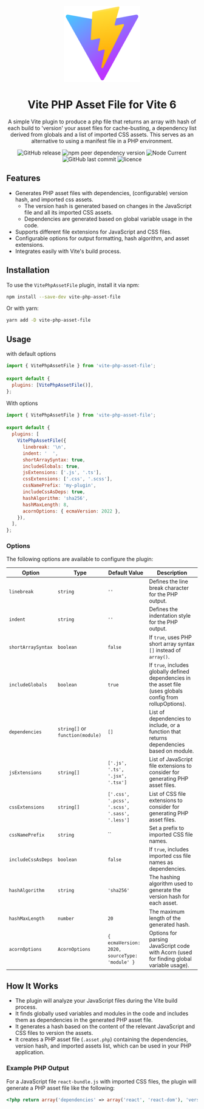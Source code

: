 <div align="center">
  <a href="https://vitejs.dev/">
    <img width="200" height="200" hspace="10" src="vite-logo.svg" alt="vite logo" />
  </a>
  <h1>️Vite PHP Asset File for Vite 6</h1>
  <p>
A simple Vite plugin to produce a php file that returns an array with hash of each build to 'version' your asset files for cache-busting, a dependency list derived from globals and a list of imported
CSS assets. This serves as an alternative to using a manifest file in a PHP environment.
</p>
  <img src="https://img.shields.io/github/v/release/mrOttoW/vite-php-asset-file" alt="GitHub release" />
  <img src="https://img.shields.io/npm/dependency-version/vite-php-asset-file/peer/vite" alt="npm peer dependency version" />
  <img alt="Node Current" src="https://img.shields.io/node/v/vite-php-asset-file">
  <img src="https://img.shields.io/github/last-commit/mrOttoW/vite-php-asset-file" alt="GitHub last commit"/>
  <img src="https://img.shields.io/npm/l/vite-php-asset-file" alt="licence" />
</div>

## Features

- Generates PHP asset files with dependencies, (configurable) version hash, and imported css assets.
  - The version hash is generated based on changes in the JavaScript file and all its imported CSS assets.
  - Dependencies are generated based on global variable usage in the code.
- Supports different file extensions for JavaScript and CSS files.
- Configurable options for output formatting, hash algorithm, and asset extensions.
- Integrates easily with Vite's build process.

## Installation

To use the `VitePhpAssetFile` plugin, install it via npm:

```bash
npm install --save-dev vite-php-asset-file
```

Or with yarn:

```bash
yarn add -D vite-php-asset-file
```

## Usage

with default options

```js
import { VitePhpAssetFile } from 'vite-php-asset-file';

export default {
  plugins: [VitePhpAssetFile()],
};
```

With options

```js
import { VitePhpAssetFile } from 'vite-php-asset-file';

export default {
  plugins: [
    VitePhpAssetFile({
      linebreak: '\n',
      indent: '  ',
      shortArraySyntax: true,
      includeGlobals: true,
      jsExtensions: ['.js', '.ts'],
      cssExtensions: ['.css', '.scss'],
      cssNamePrefix: 'my-plugin',
      includeCssAsDeps: true,
      hashAlgorithm: 'sha256',
      hashMaxLength: 8,
      acornOptions: { ecmaVersion: 2022 },
    }),
  ],
};
```

### Options

The following options are available to configure the plugin:

| Option             | Type                             | Default Value                                  | Description                                                                                                   |
| ------------------ | -------------------------------- | ---------------------------------------------- | ------------------------------------------------------------------------------------------------------------- |
| `linebreak`        | `string`                         | `''`                                           | Defines the line break character for the PHP output.                                                          |
| `indent`           | `string`                         | `''`                                           | Defines the indentation style for the PHP output.                                                             |
| `shortArraySyntax` | `boolean`                        | `false`                                        | If `true`, uses PHP short array syntax `[]` instead of `array()`.                                             |
| `includeGlobals`   | `boolean`                        | `true`                                         | If `true`, includes globally defined dependencies in the asset file (uses globals config from rollupOptions). |
| `dependencies`     | `string[]` or `function(module)` | `[]`                                           | List of dependencies to include, or a function that returns dependencies based on module.                     |
| `jsExtensions`     | `string[]`                       | `['.js', '.ts', '.jsx', '.tsx']`               | List of JavaScript file extensions to consider for generating PHP asset files.                                |
| `cssExtensions`    | `string[]`                       | `['.css', '.pcss', '.scss', '.sass', '.less']` | List of CSS file extensions to consider for generating PHP asset files.                                       |
| `cssNamePrefix`    | `string`                         | ``                                             | Set a prefix to imported CSS file names.                                                                      |
| `includeCssAsDeps` | `boolean`                        | `false`                                        | If `true`, includes imported css file names as dependencies.                                                  |
| `hashAlgorithm`    | `string`                         | `'sha256'`                                     | The hashing algorithm used to generate the version hash for each asset.                                       |
| `hashMaxLength`    | `number`                         | `20`                                           | The maximum length of the generated hash.                                                                     |
| `acornOptions`     | `AcornOptions`                   | `{ ecmaVersion: 2020, sourceType: 'module' }`  | Options for parsing JavaScript code with Acorn (used for finding global variable usage).                      |

## How It Works

- The plugin will analyze your JavaScript files during the Vite build process.
- It finds globally used variables and modules in the code and includes them as dependencies in the generated PHP asset file.
- It generates a hash based on the content of the relevant JavaScript and CSS files to version the assets.
- It creates a PHP asset file (`.asset.php`) containing the dependencies, version hash, and imported assets list, which can be used in your PHP application.

### Example PHP Output

For a JavaScript file `react-bundle.js` with imported CSS files, the plugin will generate a PHP asset file like the following:

```php
<?php return array('dependencies' => array('react', 'react-dom'), 'version' => '00472e96f3e2edf6bdc4', 'assets' => array('react-bundle' => 'react-bundle.css'));
```
